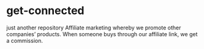 # get-connected
just another repository
Affiliate marketing whereby we promote other companies’ products. When someone buys through our affiliate link, we get a commission.

